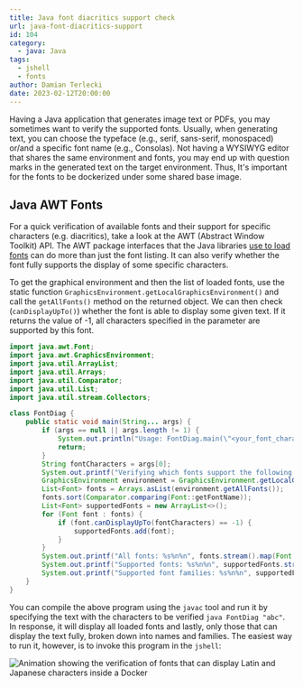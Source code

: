 ```yaml
---
title: Java font diacritics support check
url: java-font-diacritics-support
id: 104
category:
  - java: Java
tags:
  - jshell
  - fonts
author: Damian Terlecki
date: 2023-02-12T20:00:00
---
```


Having a Java application that generates image text or PDFs, you may sometimes want to verify the supported fonts.
Usually, when generating text, you can choose the typeface (e.g.,
serif, sans-serif, monospaced) or/and a specific font name (e.g., Consolas). Not having a
WYSIWYG editor that shares the same environment and fonts, you may end up with question marks
in the generated text on the target environment. Thus, It's important for the fonts to be dockerized under some shared base
image.

## Java AWT Fonts

For a quick verification of available fonts and their support for specific characters (e.g. diacritics), take a look at the AWT (Abstract Window Toolkit) API.
The AWT package interfaces that the Java libraries [use to load fonts](/posts/jre-font-loading) can do more than just the font listing.
It can also verify whether the font fully supports the display of some specific characters.

To get the graphical environment and then the list of loaded fonts, use the static function
`GraphicsEnvironment.getLocalGraphicsEnvironment()` and call the `getAllFonts()` method on the returned object.
We can then check (`canDisplayUpTo()`) whether the font is able to display some given text. If it returns the value of -1,
all characters specified in the parameter are supported by this font.

```java
import java.awt.Font;
import java.awt.GraphicsEnvironment;
import java.util.ArrayList;
import java.util.Arrays;
import java.util.Comparator;
import java.util.List;
import java.util.stream.Collectors;

class FontDiag {
    public static void main(String... args) {
        if (args == null || args.length != 1) {
            System.out.println("Usage: FontDiag.main(\"<your_font_characters>\")");
            return;
        }
        String fontCharacters = args[0];
        System.out.printf("Verifying which fonts support the following characters: %s%n%n", fontCharacters);
        GraphicsEnvironment environment = GraphicsEnvironment.getLocalGraphicsEnvironment();
        List<Font> fonts = Arrays.asList(environment.getAllFonts());
        fonts.sort(Comparator.comparing(Font::getFontName));
        List<Font> supportedFonts = new ArrayList<>();
        for (Font font : fonts) {
            if (font.canDisplayUpTo(fontCharacters) == -1) {
                supportedFonts.add(font);
            }
        }
        System.out.printf("All fonts: %s%n%n", fonts.stream().map(Font::getFontName).toList());
        System.out.printf("Supported fonts: %s%n%n", supportedFonts.stream().map(Font::getFontName).toList());
        System.out.printf("Supported font families: %s%n%n", supportedFonts.stream().map(Font::getFamily).collect(Collectors.toSet()));
    }
}
```

You can compile the above program using the `javac` tool and run it by specifying the text with the characters to be verified `java FontDiag "abc"`.
In response, it will display all loaded fonts and lastly, only those that can display the text fully, broken down into
names and families. The easiest way to run it, however, is to invoke this program in the `jshell`:

<img src="/img/hq/java-diacritics-support.svg" alt="Animation showing the verification of fonts that can display Latin and Japanese characters inside a Docker" title="Verification of fonts that can display Latin and Japanese characters in a Docker">
